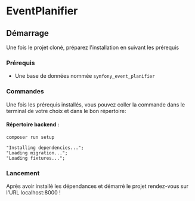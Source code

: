 
# EventPlanifier

## Démarrage
Une fois le projet cloné, préparez l'installation en suivant les prérequis

### Prérequis
  - Une base de données nommée ``symfony_event_planifier``

### Commandes
Une fois les prérequis installés, vous pouvez coller la commande dans le terminal de votre choix et dans le bon répertoire:

#### Répertoire backend :
```shell
composer run setup

"Installing dependencies...";
"Loading migration...";
"Loading fixtures...";
```

### Lancement
Après avoir installé les dépendances et démarré le projet rendez-vous sur l'URL localhost:8000 !
